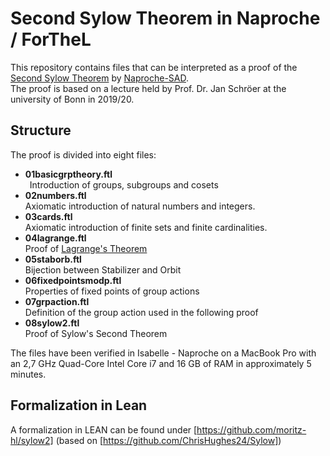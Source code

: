 # Second Sylow Theorem in Naproche / ForTheL

This repository contains files that can be interpreted as a proof of the [Second Sylow Theorem](https://en.wikipedia.org/wiki/Sylow_theorems) by [Naproche-SAD](https://github.com/Naproche/Naproche-SAD).  
The proof is based on a lecture held by Prof. Dr. Jan Schröer at the university of Bonn in 2019/20.


## Structure

The proof is divided into eight files:

- **01basicgrptheory.ftl**  
&ensp;Introduction of groups, subgroups and cosets
- **02numbers.ftl**  
Axiomatic introduction of natural numbers and integers.
- **03cards.ftl**  
Axiomatic introduction of finite sets and finite cardinalities.
- **04lagrange.ftl**  
Proof of [Lagrange's Theorem](https://en.wikipedia.org/wiki/Lagrange%27s_theorem_(group_theory))
- **05staborb.ftl**  
Bijection between Stabilizer and Orbit
- **06fixedpointsmodp.ftl**  
Properties of fixed points of group actions
- **07grpaction.ftl**  
Definition of the group action used in the following proof
- **08sylow2.ftl**  
Proof of Sylow's Second Theorem

The files have been verified in Isabelle - Naproche on a MacBook Pro with an 2,7 GHz Quad-Core Intel Core i7 and 16 GB of RAM in approximately 5 minutes.

## Formalization in Lean

A formalization in LEAN can be found under [https://github.com/moritz-hl/sylow2] (based on [https://github.com/ChrisHughes24/Sylow])
